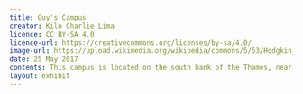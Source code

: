 ```yaml
---
title: Guy's Campus
creator: Kilo Charlie Lima
licence: CC BY-SA 4.0
licence-url: https://creativecommons.org/licenses/by-sa/4.0/
image-url: https://upload.wikimedia.org/wikipedia/commons/5/53/Hodgkin_Building_2%2C_Guy%27s_Campus.jpg
date: 25 May 2017
contents: This campus is located on the south bank of the Thames, near London Bridge, and is dominated by <a href="https://www.kcl.ac.uk/visit/guys-hospital">Guy's Hospital</a>, which was founded in 1726 by Thomas Guy and includes academic units in dentistry, medicine, and biomedicine. The King's Gordon Museum of Pathology, which is also on <a href="https://www.kcl.ac.uk/visit/guys-campus">Guy's campus</a>, is the largest medical museum in the United Kingdom <a href="https://en.wikipedia.org/wiki/Gordon_Museum_of_Pathology">[1]</a>. It is worth noting that <a href="https://boroughmarket.org.uk">Borough Market</a>, London's most famous food market, is located right next to Guy's campus and offers a wide variety of food from East Asia, Africa, Western Europe, and other regions, providing students attending Guy's campus with a diverse range of food options. Postcode：<a href="https://www.google.co.uk/maps/place/Great+Maze+Pond,+London/@51.5033896,-0.0911704,16.7z/data=!4m5!3m4!1s0x48760359f5ea5903:0x43c39160fa2a7bdb!8m2!3d51.5033034!4d-0.0880079">SE1 1UL</a>.
layout: exhibit
---
```

